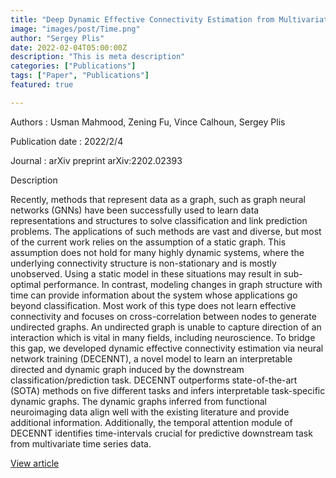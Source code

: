 ```yaml
---
title: "Deep Dynamic Effective Connectivity Estimation from Multivariate Time Series"
image: "images/post/Time.png"
author: "Sergey Plis"
date: 2022-02-04T05:00:00Z
description: "This is meta description"
categories: ["Publications"]
tags: ["Paper", "Publications"]
featured: true

---
```


Authors : Usman Mahmood, Zening Fu, Vince Calhoun, Sergey Plis

Publication date : 2022/2/4

Journal : arXiv preprint arXiv:2202.02393

Description

Recently, methods that represent data as a graph, such as graph neural networks (GNNs) have been successfully used to learn data representations and structures to solve classification and link prediction problems. The applications of such methods are vast and diverse, but most of the current work relies on the assumption of a static graph. This assumption does not hold for many highly dynamic systems, where the underlying connectivity structure is non-stationary and is mostly unobserved. Using a static model in these situations may result in sub-optimal performance. In contrast, modeling changes in graph structure with time can provide information about the system whose applications go beyond classification. Most work of this type does not learn effective connectivity and focuses on cross-correlation between nodes to generate undirected graphs. An undirected graph is unable to capture direction of an interaction which is vital in many fields, including neuroscience. To bridge this gap, we developed dynamic effective connectivity estimation via neural network training (DECENNT), a novel model to learn an interpretable directed and dynamic graph induced by the downstream classification/prediction task. DECENNT outperforms state-of-the-art (SOTA) methods on five different tasks and infers interpretable task-specific dynamic graphs. The dynamic graphs inferred from functional neuroimaging data align well with the existing literature and provide additional information. Additionally, the temporal attention module of DECENNT identifies time-intervals crucial for predictive downstream task from multivariate time series data.


[View article](https://arxiv.org/abs/2202.02393)
